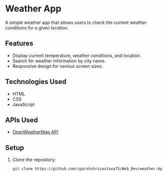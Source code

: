 # Weather App

A simple weather app that allows users to check the current weather conditions for a given location.

## Features

- Display current temperature, weather conditions, and location.
- Search for weather information by city name.
- Responsive design for various screen sizes.

## Technologies Used

- HTML
- CSS
- JavaScript

## APIs Used

- [OpenWeatherMap API](https://openweathermap.org/api)

## Setup

1. Clone the repository:

   ```bash
   git clone https://github.com/sparshshrivastava75/Web_Dev/weather-App.git
